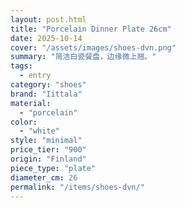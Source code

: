 ```yaml
---
layout: post.html
title: "Porcelain Dinner Plate 26cm"
date: 2025-10-14
cover: "/assets/images/shoes-dvn.png"
summary: "简洁白瓷餐盘，边缘微上翘。"
tags:
  - entry
category: "shoes"
brand: "Iittala"
material:
  - "porcelain"
color:
  - "white"
style: "minimal"
price_tier: "900"
origin: "Finland"
piece_type: "plate"
diameter_cm: 26
permalink: "/items/shoes-dvn/"
---
```


